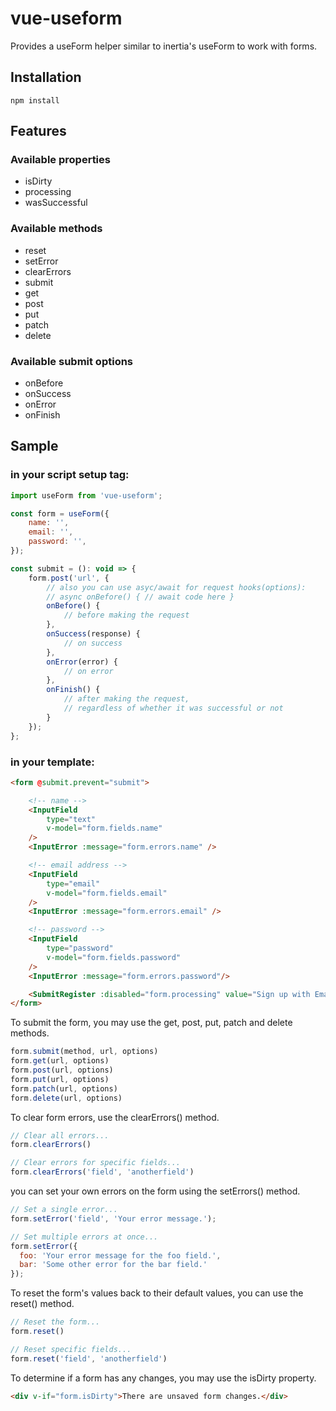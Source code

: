 # vue-useform

Provides a useForm helper similar to inertia's useForm to work with forms.

## Installation

```shell
npm install
```

## Features

### Available properties

- isDirty
- processing
- wasSuccessful

### Available methods

- reset
- setError
- clearErrors
- submit
- get
- post
- put
- patch
- delete

### Available submit options

- onBefore
- onSuccess
- onError
- onFinish

## Sample

### in your script setup tag:

```js
import useForm from 'vue-useform';

const form = useForm({
    name: '',
    email: '',
    password: '',
});

const submit = (): void => {
    form.post('url', {
        // also you can use asyc/await for request hooks(options):
        // async onBefore() { // await code here }
        onBefore() {
            // before making the request
        },
        onSuccess(response) {
            // on success
        },
        onError(error) {
            // on error
        },
        onFinish() {
            // after making the request, 
            // regardless of whether it was successful or not
        }
    });
};
```

### in your template:

```html
<form @submit.prevent="submit">

    <!-- name -->
    <InputField
        type="text"
        v-model="form.fields.name"
    />
    <InputError :message="form.errors.name" />

    <!-- email address -->
    <InputField
        type="email"
        v-model="form.fields.email"
    />
    <InputError :message="form.errors.email" />

    <!-- password -->
    <InputField
        type="password"
        v-model="form.fields.password"
    />
    <InputError :message="form.errors.password"/>

    <SubmitRegister :disabled="form.processing" value="Sign up with Email" />
</form>
```

To submit the form, you may use the get, post, put, patch and delete methods.

```js
form.submit(method, url, options)
form.get(url, options)
form.post(url, options)
form.put(url, options)
form.patch(url, options)
form.delete(url, options)
```

To clear form errors, use the clearErrors() method.

```js
// Clear all errors...
form.clearErrors()

// Clear errors for specific fields...
form.clearErrors('field', 'anotherfield')
```

you can set your own errors on the form using the setErrors() method.

```js
// Set a single error...
form.setError('field', 'Your error message.');

// Set multiple errors at once...
form.setError({
  foo: 'Your error message for the foo field.',
  bar: 'Some other error for the bar field.'
});
```

To reset the form's values back to their default values, you can use the reset() method.

```js
// Reset the form...
form.reset()

// Reset specific fields...
form.reset('field', 'anotherfield')
```

To determine if a form has any changes, you may use the isDirty property.

```html
<div v-if="form.isDirty">There are unsaved form changes.</div>
```
